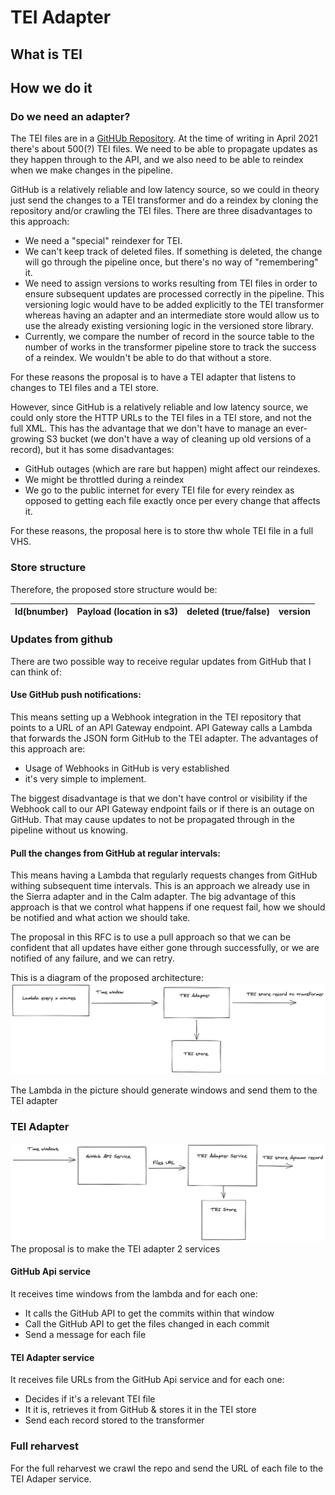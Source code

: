 # TEI Adapter

## What is TEI
## How we do it
### Do we need an adapter?

The TEI files are in a [GitHUb Repository](https://github.com/wellcomecollection/wellcome-collection-tei). 
At the time of writing in April 2021 there's about 500(?) TEI files.
We need to be able to propagate updates as they happen through to the API, and we also need to be able to
reindex when we make changes in the pipeline. 

GitHub is a relatively reliable and low latency source, so we could in theory just send the changes to a TEI transformer 
and do a reindex by cloning the repository and/or crawling the TEI files. 
There are three disadvantages to this approach:
- We need a "special" reindexer for TEI.
- We can't keep track of deleted files. If something is deleted, the change will go through the pipeline once, 
  but there's no way of "remembering" it.
- We need to assign versions to works resulting from TEI files in order to ensure subsequent updates are 
  processed correctly in the pipeline. This versioning logic would have to be added explicitly to the 
  TEI transformer whereas having an adapter and an intermediate store would allow us to use the already existing versioning
  logic in the versioned store library.
- Currently, we compare the number of record in the source table to the number of works in the transformer pipeline store
  to track the success of a reindex. We wouldn't be able to do that without a store.

For these reasons the proposal is to have a TEI adapter that listens to changes to TEI files and a TEI store.

However, since GitHub is a relatively reliable and low latency source, we  could only store the HTTP URLs
to the TEI files in a TEI store, and not the full XML. This has the advantage that we don't have to manage an 
ever-growing S3 bucket (we don't have a way of cleaning up old versions of a record), but it has some disadvantages:
- GitHub outages (which are rare but happen) might affect our reindexes.
- We might be throttled during a reindex
- We go to the public internet for every TEI file for every reindex as opposed to getting each file exactly once 
  per every change that affects it.
  
For these reasons, the proposal here is to store thw whole TEI file in a full VHS.
### Store structure

Therefore, the proposed store structure would be:

| Id(bnumber) | Payload (location in s3) | deleted (true/false) | version |
| ----------- | ------------------------ | ---------------------| --------|

### Updates from github

There are two possible way to receive regular updates from GitHub that I can think of:

#### Use GitHub push notifications:
  
This means setting up a Webhook integration in the TEI repository that points to a URL of an API Gateway endpoint. 
API Gateway calls a Lambda that forwards the JSON form GitHub to the TEI adapter. The advantages of this approach are: 
- Usage of Webhooks in GitHub is very established 
- it's very simple to implement. 
  

The biggest disadvantage is that we don't have control or visibility if the Webhook call to our API Gateway endpoint
  fails or if there is an outage on GitHub. That may cause updates to not be propagated through in the pipeline
  without us knowing.

#### Pull the changes from GitHub at regular intervals:
  
This means having a Lambda that regularly requests changes from GitHub withing subsequent time intervals. 
This is an approach we already use in the Sierra adapter and in the Calm adapter.
The big advantage of this approach is that we control what happens if one request fail, how we should be notified
and what action we should take.

The proposal in this RFC is to use a pull approach so that we can be confident that all updates have either gone through
successfully, or we are notified of any failure, and we can retry.

This is a diagram of the proposed architecture: ![](architecture.png)

The Lambda in the picture should generate windows and send them to the TEI adapter

### TEI Adapter
![](tei_adapter_stack.png)
The proposal is to make the TEI adapter 2 services
#### GitHub Api service

It receives time windows from the lambda and for each one:
  
- It calls the GitHub API to get the commits within that window
- Call the GitHub API to get the files changed in each commit
- Send a message for each file


####  TEI Adapter service

It receives file URLs from the GitHub Api service and for each one:

- Decides if it's a relevant TEI file
- It it is, retrieves it from GitHub & stores it in the TEI store
- Send each record stored to the transformer

### Full reharvest

For the full reharvest we crawl the repo and send the URL of each file to the TEI Adaper service.

